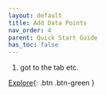 ```yaml
---
layout: default
title: Add Data Points
nav_order: 4
parent: Quick Start Guide
has_toc: false
---
```


1. got to the tab etc.

[Explore](https://hslu-ige-laes.github.io/lcm/docs/quickStartGuide/nextSteps/){: .btn .btn-green }

